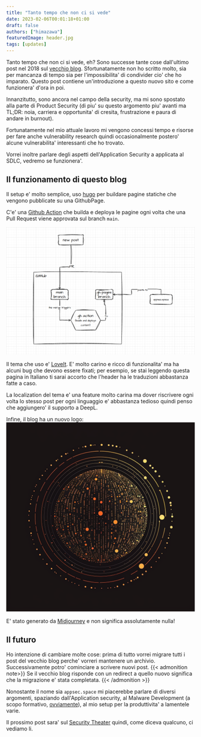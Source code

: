 ```yaml
---
title: "Tanto tempo che non ci si vede"
date: 2023-02-06T00:01:18+01:00
draft: false
authors: ["himazawa"]
featuredImage: header.jpg
tags: [updates]
---
```


Tanto tempo che non ci si vede, eh? Sono successe tante cose dall'ultimo post nel 2018 sul [vecchio blog](https://bsod.dev).<!--more--> Sfortunatamente non ho scritto molto, sia per mancanza di tempo sia per l'impossibilita' di condivider cio' che ho imparato.
Questo post contiene un'introduzione a questo nuovo sito e come funzionera' d'ora in poi.


Innanzitutto, sono ancora nel campo della security, ma mi sono spostato alla parte di Product Security (di piu' su questo argomento piu' avanti ma TL;DR: noia, carriera e opportunita' di cresita, frustrazione e paura di andare in burnout).

Fortunatamente nel mio attuale lavoro mi vengono concessi tempo e risorse per fare anche vulnerability research quindi occasionalmente postero' alcune vulnerabilita' interessanti che ho trovato.

Vorrei inoltre parlare degli aspetti dell'Application Security a applicata al SDLC, vedremo se funzionera'.

## Il funzionamento di questo blog

Il setup e' molto semplice, uso [hugo](https://gohugo.io/) per buildare pagine statiche che vengono pubblicate su una GithubPage.

C'e' una [Github Action](https://github.com/peaceiris/actions-hugo) che builda e deploya le pagine ogni volta che una Pull Request viene approvata sul branch `main`.

![](blog_CI_CD.png "Un grafico che rappresenta il flusso logico dietro il sistema di deployment del blog")

Il tema che uso e' [LoveIt](https://hugoloveit.com/). E' molto carino e ricco di funzionalita' ma ha alcuni bug che devono essere fixati; per esempio, se stai leggendo questa pagina in Italiano ti sarai accorto che l'header ha le traduzioni abbastanza fatte a caso.

La localization del tema e' una feature molto carina ma dover riscrivere ogni volta lo stesso post per ogni linguaggio e' abbastanza tedioso quindi penso che aggiungero' il supporto a DeepL.

    
Infine, il blog ha un nuovo logo:
![](/images/logo.png "appsec.space logo")

E' stato generato da [Midjourney](https://midjourney.com) e non significa assolutamente nulla!

## Il futuro
Ho intenzione di cambiare molte cose: prima di tutto vorrei migrare tutti i post del vecchio blog perche' vorreri mantenere un archivio. Successivamente potro' cominciare a scrivere nuovi post.
{{< admonition note>}}
Se il vecchio blog risponde con un redirect a quello nuovo significa che la migrazione e' stata completata.
{{< /admonition >}}

Nonostante il nome sia `appsec.space` mi piacerebbe parlare di diversi argomenti, spaziando dall'Application security, al Malware Development (a scopo formativo, [ovviamente](https://www.youtube.com/watch?v=zlbe6BsLCNc)), al mio setup per la produttivita' a lamentele varie.

Il prossimo post sara' sul [Security Theater](https://en.wikipedia.org/wiki/Security_theater) quindi, come diceva qualcuno, ci vediamo li.